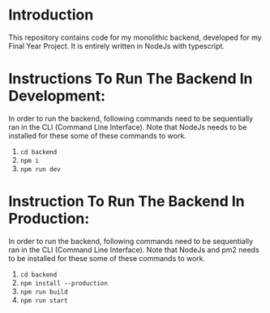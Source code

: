 # Introduction

This repository contains code for my monolithic backend, developed for my Final Year Project. It is entirely written in NodeJs with typescript.

# Instructions To Run The Backend In Development:

In order to run the backend, following commands need to be sequentially ran in the CLI (Command Line Interface). Note that NodeJs needs to be installed for these some of these commands to work.

1. `cd backend`
2. `npm i`
3. `npm run dev`

# Instruction To Run The Backend In Production:

In order to run the backend, following commands need to be sequentially ran in the CLI (Command Line Interface). Note that NodeJs and pm2 needs to be installed for these some of these commands to work.

1. `cd backend`
2. `npm install --production`
3. `npm run build`
4. `npm run start`


